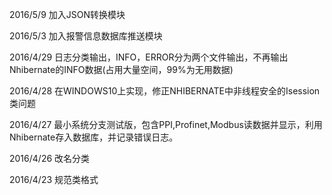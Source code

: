 2016/5/9 加入JSON转换模块

2016/5/3 加入报警信息数据库推送模块

2016/4/29  日志分类输出，INFO，ERROR分为两个文件输出，不再输出Nhibernate的INFO数据(占用大量空间，99%为无用数据)

2016/4/28 在WINDOWS10上实现，修正NHIBERNATE中非线程安全的Isession类问题

2016/4/27 最小系统分支测试版，包含PPI,Profinet,Modbus读数据并显示，利用Nhibernate存入数据库，并记录错误日志。

2016/4/26 改名分类

2016/4/23 规范类格式